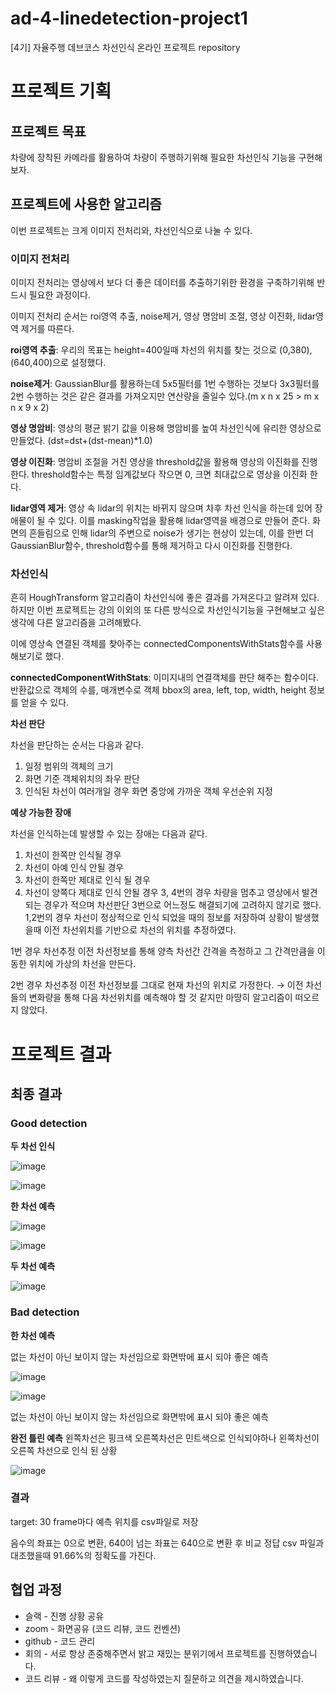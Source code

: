 # ad-4-linedetection-project1
[4기] 자율주행 데브코스 차선인식 온라인 프로젝트 repository

# 프로젝트 기획  
## 프로젝트 목표  
차량에 장착된 카메라를 활용하여 차량이 주행하기위해 필요한 차선인식 기능을 구현해보자.  

## 프로젝트에 사용한 알고리즘

이번 프로젝트는 크게 이미지 전처리와, 차선인식으로 나눌 수 있다.

### **이미지 전처리**

이미지 전처리는 영상에서 보다 더 좋은 데이터를 추출하기위한 환경을 구축하기위해 반드시 필요한 과정이다.

이미지 전처리 순서는 roi영역 추출, noise제거, 영상 명암비 조절, 영상 이진화, lidar영역 제거를 따른다.

**roi영역 추출**: 우리의 목표는 height=400일때 차선의 위치를 찾는 것으로 (0,380), (640,400)으로 설정했다.

**noise제거**: GaussianBlur를 활용하는데 5x5필터를 1번 수행하는 것보다 3x3필터를 2번 수행하는 것은 같은 결과를 가져오지만 연산량을 줄일수 있다.(m x n x 25 > m x n x 9 x 2)

**영상 명암비**: 영상의 평균 밝기 값을 이용해 명암비를 높여 차선인식에 유리한 영상으로 만들었다.
(dst=dst+(dst-mean)*1.0)

**영상 이진화**: 명암비 조절을 거친 영상을 threshold값을 활용해 영상의 이진화를 진행한다.
threshold함수는 특정 임계값보다 작으면 0, 크면 최대값으로 영상을 이진화 한다.

**lidar영역 제거**: 영상 속 lidar의 위치는 바뀌지 않으며 차후 차선 인식을 하는데 있어 장애물이 될 수 있다. 이를 masking작업을 활용해 lidar영역을 배경으로 만들어 준다.
화면의 흔들림으로 인해 lidar의 주변으로 noise가 생기는 현상이 있는데, 이를 한번 더 GaussianBlur함수, threshold함수를 통해 제거하고 다시 이진화를 진행한다.

### **차선인식**

흔히 HoughTransform 알고리즘이 차선인식에 좋은 결과를 가져온다고 알려져 있다.
하지만 이번 프로젝트는 강의 이외의 또 다른 방식으로 차선인식기능을 구현해보고 싶은 생각에 다른 알고리즘을 고려해봤다. 

이에 영상속 연결된 객체를 찾아주는 connectedComponentsWithStats함수를 사용해보기로 했다.

**connectedComponentWithStats**: 이미지내의 연결객체를 판단 해주는 함수이다. 반환값으로 객체의 수를, 매개변수로 객체 bbox의 area, left, top, width, height 정보를 얻을 수 있다.

**차선 판단**

차선을 판단하는 순서는 다음과 같다.
1. 일정 범위의 객체의 크기
2. 화면 기준 객체위치의 좌우 판단
3. 인식된 차선이 여러개일 경우 화면 중앙에 가까운 객체 우선순위 지정

**예상 가능한 장애**

차선을 인식하는데 발생할 수 있는 장애는 다음과 같다.
1. 차선이 한쪽만 인식될 경우
2. 차선이 아예 인식 안될 경우
3. 차선이 한쪽만 제대로 인식 될 경우
4. 차선이 양쪽다 제대로 인식 안될 경우
3, 4번의 경우 차량을 멈추고 영상에서 발견되는 경우가 적으며 차선판단 3번으로 어느정도 해결되기에 고려하지 않기로 했다.
1,2번의 경우 차선이 정상적으로 인식 되었을 때의 정보를 저장하여 상황이 발생했을때 이전 차선위치를 기반으로 차선의 위치를 추정하였다.

1번 경우 차선추정
이전 차선정보를 통해 양측 차선간 간격을 측정하고 그 간격만큼을 이동한 위치에 가상의 차선을 만든다.

2번 경우 차선추정
이전 차선정보를 그대로 현재 차선의 위치로 가정한다.
→ 이전 차선들의 변화량을 통해 다음 차선위치를 예측해야 할 것 같지만 마땅히 알고리즘이 떠오르지 않았다.

# 프로젝트 결과

## 최종 결과

### **Good detection**

**두 차선 인식**

![image](https://user-images.githubusercontent.com/42567320/222920179-8d1fd018-f6de-40d7-8ed8-bc6d102dc0dc.png)

![image](https://user-images.githubusercontent.com/42567320/222920186-e71869f7-5546-4408-87e6-26f11c9010f2.png)

**한 차선 예측**

![image](https://user-images.githubusercontent.com/42567320/222920191-02160417-a8f9-4013-ae20-73c9e1659537.png)

![image](https://user-images.githubusercontent.com/42567320/222920193-40290956-0cb6-4325-80ca-05738f9f6356.png)

**두 차선 예측**

![image](https://user-images.githubusercontent.com/42567320/222920198-25491e5d-bc1f-47a6-ae5c-a6efdd77b11e.png)

### **Bad detection**

**한 차선 예측**

없는 차선이 아닌 보이지 않는 차선임으로 화면밖에 표시 되야 좋은 예측

![image](https://user-images.githubusercontent.com/42567320/222920207-c1e18b4d-1ce8-4a41-b00e-3881fffa4626.png)

![image](https://user-images.githubusercontent.com/42567320/222920214-a2f83d4a-926c-425d-ac7f-71fc56164d5e.png)

없는 차선이 아닌 보이지 않는 차선임으로 화면밖에 표시 되야 좋은 예측

**완전 틀린 예측**
왼쪽차선은 핑크색 오른쪽차선은 민트색으로 인식되야하나 왼쪽차선이 오른쪽 차선으로 인식 된 상황

![image](https://user-images.githubusercontent.com/42567320/222920221-09c217e1-d8c3-427e-aab0-99de4ee487cc.png)

### **결과**

target: 30 frame마다 예측 위치를 csv파일로 저장

음수의 좌표는 0으로 변환, 640이 넘는 좌표는 640으로 변환 후 비교
정답 csv 파일과 대조했을때 91.66%의 정확도를 가진다.

## 협업 과정

- 슬랙 -  진행 상황 공유
- zoom - 화면공유 (코드 리뷰, 코드 컨벤션)
- github - 코드 관리
- 회의 - 서로 항상 존중해주면서 밝고 재밌는 분위기에서 프로젝트를 진행하였습니다.
- 코드 리뷰 - 왜 이렇게 코드를 작성하였는지 질문하고 의견을 제시하였습니다.
